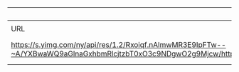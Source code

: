 |IoTNumb3rs Datenerfassung|||||||||||
| ---- | ---- | ---- | ---- | ---- | ---- | ---- | ---- | ---- | ---- | ---- |
||||||||||||
|URL|home_url|filename|device_class|device_count|market_class|market_volume|prognosis_year|publication_year|authorship_class|Dropbox folder|
|https://s.yimg.com/ny/api/res/1.2/Rxoiqf.nAlmwMR3E9IpFTw--~A/YXBwaWQ9aGlnaGxhbmRlcjtzbT0xO3c9NDgwO2g9Mjcw/http://globalfinance.zenfs.com/en_us/Finance/BUSINESSWIRE/56b60c7010a5b93d223a145541e395f5|https://guce.oath.com/collectConsent?sessionId=3_cc-session_ded3a0d8-a107-43cb-9d5e-016f36b32ee6&lang=&inline=false&jsVersion=null&experiment=null|file39_56b60c7010a5b93d223a145541e395f5.jpg|||incremental growth|598000000|2016-2021|--------|-----------|Pattoho/20181122-1800|
